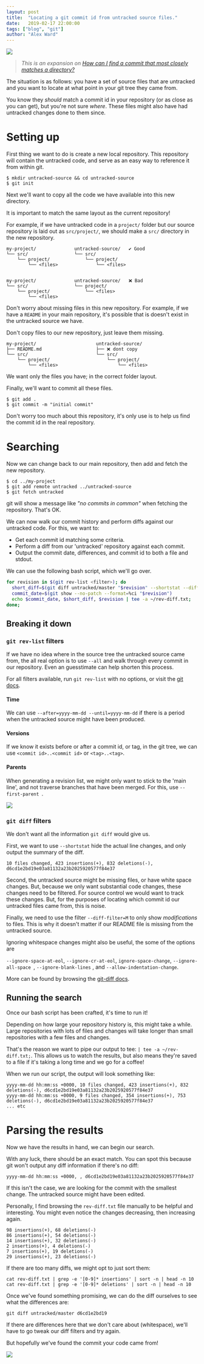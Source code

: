 ```yaml
---
layout: post
title:  "Locating a git commit id from untracked source files."
date:   2019-02-17 22:00:00
tags: ["blog", "git"]
author: "Alex Ward"
---
```


![](https://i.imgur.com/MzX4VjD.png)

>  _This is an expansion on [How can I find a commit that most closely matches a directory?](https://stackoverflow.com/questions/6388283/git-how-can-i-find-a-commit-that-most-closely-matches-a-directory)_

The situation is as follows: you have a set of source files that are untracked and you want to locate at what point in your git tree they came from.

You know they _should_ match a commit id in your repository (or as close as you can get), but you're not sure _where_. These files might also have had untracked changes done to them since.

# Setting up

First thing we want to do is create a new local repository. This repository will contain the untracked code, and serve as an easy way to reference it from within git.

```shell
$ mkdir untracked-source && cd untracked-source
$ git init
```

Next we'll want to copy all the code we have available into this new directory.

It is important to match the same layout as the current repository!

For example, if we have untracked code in a `project/` folder but our source repository is laid out as `src/project/`, we should make a `src/` directory in the new repository.

```plain
my-project/              untracked-source/   ✔ Good
└── src/                 └── src/
    └── project/             └── project/
        └── <files>              └── <files>


my-project/              untracked-source/   ❌ Bad
└── src/                 └── project/
    └── project/             └── <files>
        └── <files>
```

Don't worry about missing files in this new repository. For example, if we have a `README` in your main repository, it's possible that is doesn't exist in the untracked source we have.

Don't copy files to our new repository, just leave them missing.


```plain
my-project/                      untracked-source/
├── README.md                    ├── ❌ dont copy
└── src/                         └── src/
    └── project/                     └── project/
        └── <files>                      └── <files>
```

We want only the files you have; in the correct folder layout.

Finally, we'll want to commit all these files.

```shell
$ git add .
$ git commit -m "initial commit"
```

Don't worry too much about this repository, it's only use is to help us find the commit id in the real repository.

# Searching

Now we can change back to our main repository, then add and fetch the new repository. 

```shell
$ cd ../my-project
$ git add remote untracked ../untracked-source
$ git fetch untracked
```

git will show a message like _"no commits in common"_ when fetching the repository. That's OK.

We can now walk our commit history and perform diffs against our untracked code. For this, we want to:

- Get each commit id matching some criteria.
- Perform a diff from our 'untracked' repository against each commit.
- Output the commit date, differences, and commit id to both a file and stdout.

We can use the following bash script, which we'll go over.

```bash
for revision in $(git rev-list <filter>); do
  short_diff=$(git diff untracked/master "$revision" --shortstat --diff-filter=M <other filters>)
  commit_date=$(git show --no-patch --format=%ci "$revision")
  echo $commit_date, $short_diff, $revision | tee -a ~/rev-diff.txt;
done;
```


## Breaking it down

### `git rev-list` filters 

If we have no idea where in the source tree the untracked source came from, the all real option is to use `--all` and walk through every commit in our repository. Even an guesstimate can help shorten this process.

For all filters available, run `git rev-list` with no options, or visit the [git docs](https://git-scm.com/docs/git-rev-list).

#### Time

We can use `--after=yyyy-mm-dd --until=yyyy-mm-dd` if there is a period when the untracked source might have been produced.

#### Versions

If we know it exists before or after a commit id, or tag, in the git tree, we can use `<commit id>..<commit id>` or `<tag>..<tag>`.

#### Parents

When generating a revision list, we might only want to stick to the 'main line', and not traverse branches that have been merged. For this, use `--first-parent `. 

![](https://i.imgur.com/E3nqXuc.png)

### `git diff` filters

We don't want all the information `git diff` would give us. 

First, we want to use `--shortstat` hide the actual line changes, and only output the summary of the diff.

```plain
10 files changed, 423 insertions(+), 832 deletions(-), d6cd1e2bd19e03a81132a23b2025920577f84e37
```

Second, the untracked source might be missing files, or have white space changes. But, because we only want substantial code changes, these changes need to be filtered. For source control we would want to track these changes. But, for the purposes of locating which commit id our untracked files came from, this is noise.

Finally, we need to use the filter `--diff-filter=M` to only show _modifications_ to files. This is why it doesn't matter if our README file is missing from the untracked source.

Ignoring whitespace changes might also be useful, the some of the options are

`--ignore-space-at-eol`, `--ignore-cr-at-eol`, `ignore-space-change`, `--ignore-all-space `, `--ignore-blank-lines` , and `--allow-indentation-change`.

More can be found by browsing the [git-diff docs](https://git-scm.com/docs/git-diff).

## Running the search

Once our bash script has been crafted, it's time to run it!

Depending on how large your repository history is, this might take a while. Large repositories with lots of files and changes will take longer than small repositories with a few files and changes.

That's the reason we want to pipe our output to tee: `| tee -a ~/rev-diff.txt;`. This allows us to watch the results, but also means they're saved to a file if it's taking a long time and we go for a coffee!

When we run our script, the output will look something like:

```plain
yyyy-mm-dd hh:mm:ss +0000, 10 files changed, 423 insertions(+), 832 deletions(-), d6cd1e2bd19e03a81132a23b2025920577f84e37
yyyy-mm-dd hh:mm:ss +0000, 9 files changed, 354 insertions(+), 753 deletions(-), d6cd1e2bd19e03a81132a23b2025920577f84e37
... etc
```


# Parsing the results

Now we have the results in hand, we can begin our search.

With any luck, there should be an exact match. You can spot this because git won't output any diff information if there's no diff:

```plain
yyyy-mm-dd hh:mm:ss +0000, , d6cd1e2bd19e03a81132a23b2025920577f84e37
```

If this isn't the case, we are looking for the commit with the smallest change. The untracked source might have been edited.

Personally, I find browsing the `rev-diff.txt` file manually to be helpful and interesting. You might even notice the changes decreasing, then increasing again.

```plain
98 insertions(+), 68 deletions(-)
86 insertions(+), 54 deletions(-)
14 insertions(+), 32 deletions(-)
2 insertions(+), 4 deletions(-)
7 insertions(+), 19 deletions(-)
29 insertions(+), 23 deletions(-)
```

If there are too many diffs, we might opt to just sort them:

```shell
cat rev-diff.txt | grep -e '[0-9]* insertions' | sort -n | head -n 10
cat rev-diff.txt | grep -e '[0-9]* deletions' | sort -n | head -n 10
```

Once we've found something promising, we can do the diff ourselves to see what the differences are:

```shell
git diff untracked/master d6cd1e2bd19
```

If there are differences here that we don't care about (whitespace), we'll have to go tweak our diff filters and try again.

But hopefully we've found the commit your code came from!

![](https://i.imgur.com/ZF93sUv.png)

